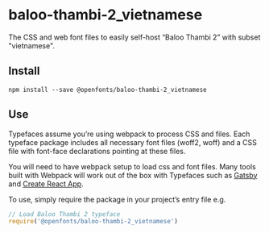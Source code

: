 
# baloo-thambi-2_vietnamese

The CSS and web font files to easily self-host “Baloo Thambi 2” with subset "vietnamese".

## Install

`npm install --save @openfonts/baloo-thambi-2_vietnamese`

## Use

Typefaces assume you’re using webpack to process CSS and files. Each typeface
package includes all necessary font files (woff2, woff) and a CSS file with
font-face declarations pointing at these files.

You will need to have webpack setup to load css and font files. Many tools built
with Webpack will work out of the box with Typefaces such as [Gatsby](https://github.com/gatsbyjs/gatsby)
and [Create React App](https://github.com/facebookincubator/create-react-app).

To use, simply require the package in your project’s entry file e.g.

```javascript
// Load Baloo Thambi 2 typeface
require('@openfonts/baloo-thambi-2_vietnamese')
```
